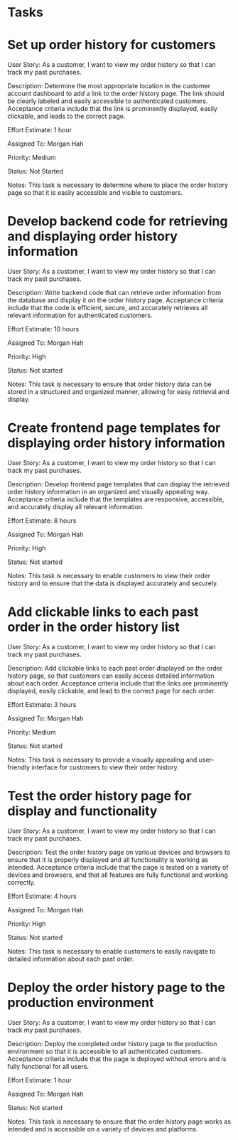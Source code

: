 # Tasks 
# Set up order history for customers

User Story: As a customer, I want to view my order history so that I can track my past purchases.

Description: Determine the most appropriate location in the customer account dashboard to add a link to the order history page. The link should be clearly labeled and easily accessible to authenticated customers. Acceptance criteria include that the link is prominently displayed, easily clickable, and leads to the correct page.

Effort Estimate: 1 hour

Assigned To: Morgan Hah

Priority: Medium

Status: Not Started

Notes: This task is necessary to determine where to place the order history page so that it is easily accessible and visible to customers.

# Develop backend code for retrieving and displaying order history information

User Story: As a customer, I want to view my order history so that I can track my past purchases.

Description: Write backend code that can retrieve order information from the database and display it on the order history page. Acceptance criteria include that the code is efficient, secure, and accurately retrieves all relevant information for authenticated customers.

Effort Estimate: 10 hours

Assigned To: Morgan Hah

Priority: High

Status: Not started

Notes:  This task is necessary to ensure that order history data can be stored in a structured and organized manner, allowing for easy retrieval and display.

# Create frontend page templates for displaying order history information

User Story: As a customer, I want to view my order history so that I can track my past purchases.

Description: Develop frontend page templates that can display the retrieved order history information in an organized and visually appealing way. Acceptance criteria include that the templates are responsive, accessible, and accurately display all relevant information.

Effort Estimate: 8 hours

Assigned To: Morgan Hah

Priority: High

Status: Not started

Notes: This task is necessary to enable customers to view their order history and to ensure that the data is displayed accurately and securely.

# Add clickable links to each past order in the order history list

User Story: As a customer, I want to view my order history so that I can track my past purchases.

Description: Add clickable links to each past order displayed on the order history page, so that customers can easily access detailed information about each order. Acceptance criteria include that the links are prominently displayed, easily clickable, and lead to the correct page for each order.

Effort Estimate: 3 hours

Assigned To: Morgan Hah

Priority: Medium

Status: Not started

Notes: This task is necessary to provide a visually appealing and user-friendly interface for customers to view their order history.

# Test the order history page for display and functionality

User Story: As a customer, I want to view my order history so that I can track my past purchases.

Description: Test the order history page on various devices and browsers to ensure that it is properly displayed and all functionality is working as intended. Acceptance criteria include that the page is tested on a variety of devices and browsers, and that all features are fully functional and working correctly.

Effort Estimate: 4 hours

Assigned To: Morgan Hah

Priority: High

Status: Not started

Notes: This task is necessary to enable customers to easily navigate to detailed information about each past order.

# Deploy the order history page to the production environment

User Story: As a customer, I want to view my order history so that I can track my past purchases.

Description: Deploy the completed order history page to the production environment so that it is accessible to all authenticated customers. Acceptance criteria include that the page is deployed without errors and is fully functional for all users.

Effort Estimate: 1 hour

Assigned To: Morgan Hah

Status: Not started

Notes: This task is necessary to ensure that the order history page works as intended and is accessible on a variety of devices and platforms.





